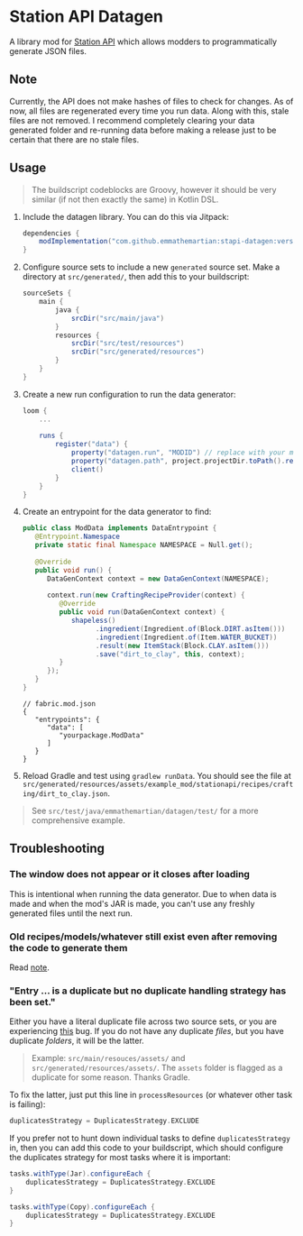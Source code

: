 # Station API Datagen

A library mod for [Station API](https://github.com/ModificationStation/StationAPI) which
allows modders to programmatically generate JSON files.

## Note

Currently, the API does not make hashes of files to check for changes. As of now, all
files are regenerated every time you run data. Along with this, stale files are not
removed. I recommend completely clearing your data generated folder and re-running data
before making a release just to be certain that there are no stale files.

## Usage

> The buildscript codeblocks are Groovy, however it should be very similar (if not then
> exactly the same) in Kotlin DSL.

1. Include the datagen library. You can do this via Jitpack:

    ```groovy
    dependencies {
        modImplementation("com.github.emmathemartian:stapi-datagen:version")
    }
    ```

2. Configure source sets to include a new `generated` source set. Make a directory at
`src/generated/`, then add this to your buildscript:

    ```groovy
    sourceSets {
        main {
            java {
                srcDir("src/main/java")
            }
            resources {
                srcDir("src/test/resources")
                srcDir("src/generated/resources")
            }
        }
    }
    ```

3. Create a new run configuration to run the data generator:

    ```groovy
    loom {
        ...
        
        runs {
            register("data") {
                property("datagen.run", "MODID") // replace with your mod's id
                property("datagen.path", project.projectDir.toPath().resolve("src/generated/resources/").toAbsolutePath().toString())
                client()
            }
        }
    }
    ```

4. Create an entrypoint for the data generator to find:

   ```java
   public class ModData implements DataEntrypoint {
      @Entrypoint.Namespace
      private static final Namespace NAMESPACE = Null.get();
      
      @Override
      public void run() {
         DataGenContext context = new DataGenContext(NAMESPACE);
         
         context.run(new CraftingRecipeProvider(context) {
            @Override
            public void run(DataGenContext context) {
               shapeless()
                     .ingredient(Ingredient.of(Block.DIRT.asItem()))
                     .ingredient(Ingredient.of(Item.WATER_BUCKET))
                     .result(new ItemStack(Block.CLAY.asItem()))
                     .save("dirt_to_clay", this, context);
            }
         });
      }
   }
   ```
      
   ```json5
   // fabric.mod.json
   {
      "entrypoints": {
         "data": [
            "yourpackage.ModData"
         ]
      }
   }
   ```

5. Reload Gradle and test using `gradlew runData`. You should see the file at
`src/generated/resources/assets/example_mod/stationapi/recipes/crafting/dirt_to_clay.json`.

> See `src/test/java/emmathemartian/datagen/test/` for a more comprehensive example.

## Troubleshooting

### The window does not appear or it closes after loading

This is intentional when running the data generator. Due to when data is made and when
the mod's JAR is made, you can't use any freshly generated files until the next run.

### Old recipes/models/whatever still exist even after removing the code to generate them

Read [note](#note).

### "Entry ... is a duplicate but no duplicate handling strategy has been set."

Either you have a literal duplicate file across two source sets, or you are experiencing
[this](https://github.com/gradle/gradle/issues/17236) bug. If you do not have any
duplicate *files*, but you have duplicate *folders*, it will be the latter.

> Example: `src/main/resouces/assets/` and `src/generated/resources/assets/`. The `assets`
> folder is flagged as a duplicate for some reason. Thanks Gradle.

To fix the latter, just put this line in `processResources` (or whatever other task is
failing):

```groovy
duplicatesStrategy = DuplicatesStrategy.EXCLUDE
```

If you prefer not to hunt down individual tasks to define `duplicatesStrategy` in, then
you can add this code to your buildscript, which should configure the duplicates strategy
for most tasks where it is important:

```groovy
tasks.withType(Jar).configureEach {
	duplicatesStrategy = DuplicatesStrategy.EXCLUDE
}

tasks.withType(Copy).configureEach {
	duplicatesStrategy = DuplicatesStrategy.EXCLUDE
}
```
